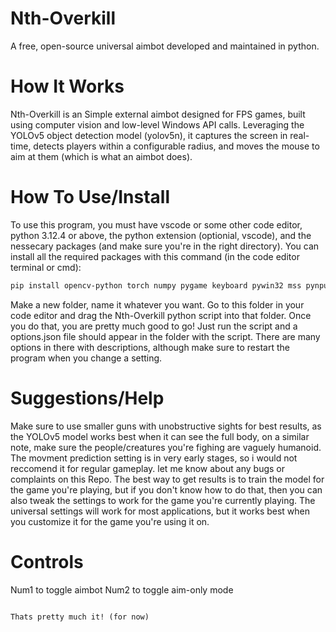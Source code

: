 # Nth-Overkill
A free, open-source universal aimbot developed and maintained in python.

# How It Works
Nth-Overkill is an Simple external aimbot designed for FPS games, built using computer vision and low-level Windows API calls. Leveraging the YOLOv5 object detection model (yolov5n), it captures the screen in real-time, detects players within a configurable radius, and moves the mouse to aim at them (which is what an aimbot does).

# How To Use/Install
To use this program, you must have vscode or some other code editor, python 3.12.4 or above, the python extension (optionial, vscode), and the nessecary packages (and make sure you're in the right directory). You can install all the required packages with this command (in the code editor terminal or cmd): 
```bash
pip install opencv-python torch numpy pygame keyboard pywin32 mss pynput
```
Make a new folder, name it whatever you want. Go to this folder in your code editor and drag the Nth-Overkill python script into that folder. Once you do that, you are pretty much good to go! Just run the script and a options.json file should appear in the folder with the script. There are many options in there with descriptions, although make sure to restart the program when you change a setting.

# Suggestions/Help
Make sure to use smaller guns with unobstructive sights for best results, as the YOLOv5 model works best when it can see the full body, on a similar note, make sure the people/creatures you're fighing are vaguely humanoid.
The movment prediction setting is in very early stages, so i would not reccomend it for regular gameplay.
let me know about any bugs or complaints on this Repo.
The best way to get results is to train the model for the game you're playing, but if you don't know how to do that, then you can also tweak the settings to work for the game you're currently playing. The universal settings will work for most applications, but it works best when you customize it for the game you're using it on.

# Controls
Num1 to toggle aimbot
Num2 to toggle aim-only mode




                                                                                                  Thats pretty much it! (for now)
